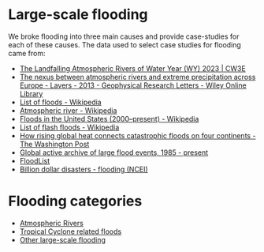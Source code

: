 # Large-scale flooding

We broke flooding into three main causes and provide case-studies for each of these causes.  The data used to select case studies for flooding came from:

* [The Landfalling Atmospheric Rivers of Water Year (WY) 2023 | CW3E](https://cw3e.ucsd.edu/wp-content/uploads/2023/10/WY2023_Final_Summary/WY2023_Final_Summary.pdf)  
* [The nexus between atmospheric rivers and extreme precipitation across Europe \- Lavers \- 2013 \- Geophysical Research Letters \- Wiley Online Library](https://agupubs.onlinelibrary.wiley.com/doi/full/10.1002/grl.50636)   
* [List of floods \- Wikipedia](https://en.wikipedia.org/wiki/List_of_floods)   
* [Atmospheric river \- Wikipedia](https://en.wikipedia.org/wiki/Atmospheric_river)  
* [Floods in the United States (2000–present) \- Wikipedia](https://en.wikipedia.org/wiki/Floods_in_the_United_States_\(2000%E2%80%93present\))   
* [List of flash floods \- Wikipedia](https://en.wikipedia.org/wiki/List_of_flash_floods)   
* [How rising global heat connects catastrophic floods on four continents \- The Washington Post](https://www.washingtonpost.com/weather/2024/09/19/global-flooding-events-rising-heat/)   
* [Global active archive of large flood events, 1985 \- present](https://floodobservatory.colorado.edu/Archives/index.html)   
* [FloodList](https://floodlist.com/)   
* [Billion dollar disasters - flooding (NCEI)](https://www.ncei.noaa.gov/access/billions/events/US/1980-2024?disasters[]=flooding) 

# Flooding categories

* [Atmospheric Rivers](AtmosphericRivers.md)
* [Tropical Cyclone related floods](TCFloods.md)
* [Other large-scale flooding](OtherFloods.md)